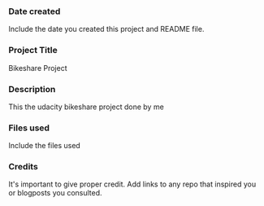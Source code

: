 
### Date created
Include the date you created this project and README file.

### Project Title
Bikeshare Project

### Description
This the udacity bikeshare project done by me

### Files used
Include the files used

### Credits
It's important to give proper credit. Add links to any repo that inspired you or blogposts you consulted.


